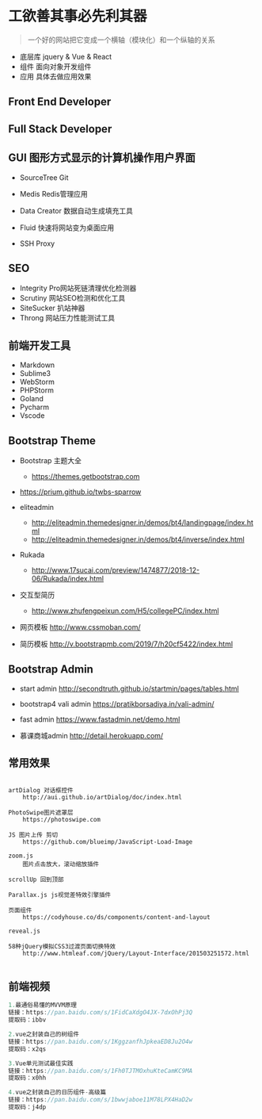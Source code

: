 # 工欲善其事必先利其器

> 一个好的网站把它变成一个横轴（模块化）和一个纵轴的关系
* 底层库 jquery & Vue & React
* 组件 面向对象开发组件
* 应用 具体去做应用效果



## Front End Developer



## Full Stack Developer



## GUI 图形方式显示的计算机操作用户界面
* SourceTree Git 
* Medis Redis管理应用
* Data Creator 数据自动生成填充工具

* Fluid 快速将网站变为桌面应用
* SSH Proxy



## SEO
* Integrity Pro网站死链清理优化检测器
* Scrutiny 网站SEO检测和优化工具
* SiteSucker 扒站神器
* Throng 网站压力性能测试工具



## 前端开发工具
* Markdown
* Sublime3
* WebStorm
* PHPStorm
* Goland
* Pycharm
* Vscode



## Bootstrap Theme
* Bootstrap 主题大全
	* https://themes.getbootstrap.com

* https://prium.github.io/twbs-sparrow

* eliteadmin
	* http://eliteadmin.themedesigner.in/demos/bt4/landingpage/index.html
	* http://eliteadmin.themedesigner.in/demos/bt4/inverse/index.html

* Rukada
	* http://www.17sucai.com/preview/1474877/2018-12-06/Rukada/index.html

* 交互型简历
	* http://www.zhufengpeixun.com/H5/collegePC/index.html

* 网页模板
	http://www.cssmoban.com/

* 简历模板
	http://v.bootstrapmb.com/2019/7/h20cf5422/index.html


## Bootstrap Admin
* start admin
	http://secondtruth.github.io/startmin/pages/tables.html

* bootstrap4 vali admin
	https://pratikborsadiya.in/vali-admin/

* fast admin
	https://www.fastadmin.net/demo.html

* 慕课商城admin
	http://detail.herokuapp.com/


## 常用效果
```

artDialog 对话框控件
	http://aui.github.io/artDialog/doc/index.html

PhotoSwipe图片遮罩层
	https://photoswipe.com

JS 图片上传 剪切
	https://github.com/blueimp/JavaScript-Load-Image

zoom.js
	图片点击放大，滚动缩放插件

scrollUp 回到顶部

Parallax.js js视觉差特效引擎插件

页面组件
	https://codyhouse.co/ds/components/content-and-layout

reveal.js

58种jQuery模拟CSS3过渡页面切换特效
	http://www.htmleaf.com/jQuery/Layout-Interface/201503251572.html


```


## 前端视频
```jsx
1.最通俗易懂的MVVM原理
链接：https://pan.baidu.com/s/1FidCaXdgO4JX-7dxOhPj3Q
提取码：ibbv

2.vue之封装自己的树组件
链接：https://pan.baidu.com/s/1KggzanfhJpkeaED8Ju2O4w
提取码：x2qs

3.Vue单元测试最佳实践
链接：https://pan.baidu.com/s/1Fh0TJTMOxhuKteCamKC9MA
提取码：x0hh

4.vue之封装自己的日历组件-高级篇
链接：https://pan.baidu.com/s/1bwwjaboe11M78LPX4HaD2w
提取码：j4dp
```